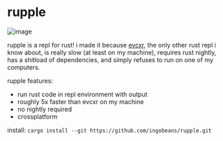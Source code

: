 # rupple
![image](https://github.com/user-attachments/assets/30a1da99-10b1-43e4-8e20-cfd77295c460)

rupple is a repl for rust! i made it because [evcxr](https://github.com/evcxr/evcxr), the only other rust repl i know about, is really slow (at least on my machine), requires rust nightly, has a shitload of dependencies, and simply refuses to run on one of my computers.

rupple features:
* run rust code in repl environment with output
* roughly 5x faster than evcxr on my machine
* no nightly required
* crossplatform

install: `cargo install --git https://github.com/ingobeans/rupple.git`
